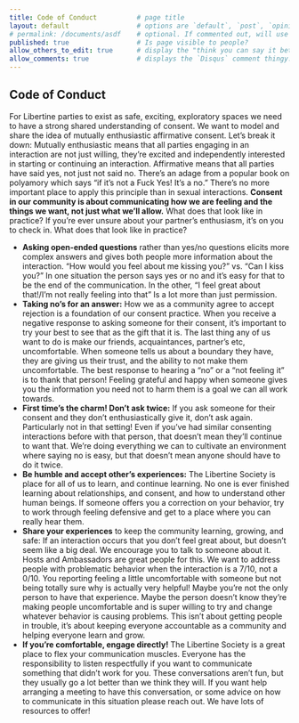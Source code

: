 ```yaml
---
title: Code of Conduct          # page title
layout: default                 # options are `default`, `post`, `opinion`
# permalink: /documents/asdf    # optional. If commented out, will use the file path as the url.
published: true                 # Is page visible to people?
allow_others_to_edit: true      # display the "think you can say it better?" link at the bottom of the file.
allow_comments: true            # displays the `Disqus` comment thingy.
---
```



## Code of Conduct

For Libertine parties to exist as safe, exciting, exploratory spaces we need to have a strong shared understanding of consent. We want to model and share the idea of mutually enthusiastic affirmative consent. Let’s break it down: Mutually enthusiastic means that all parties engaging in an interaction are not just willing, they’re excited and independently interested in starting or continuing an interaction. Affirmative means that all parties have said yes, not just not said no. There’s an adage from a popular book on polyamory which says “if it’s not a Fuck Yes! It’s a no.” There’s no more important place to apply this principle than in sexual interactions. **Consent in our community is about communicating how we are feeling and the things we want, not just what we’ll allow.**  What does that look like in practice? If you’re ever unsure about your partner’s enthusiasm, it’s on you to check in. What does that look like in practice?

* **Asking open-ended questions** rather than yes/no questions elicits more complex answers and gives both people more information about the interaction. “How would you feel about me kissing you?” vs. “Can I kiss you?” In one situation the person says yes or no and it’s easy for that to be the end of the communication. In the other, “I feel great about that!/I’m not really feeling into that” Is a lot more than just permission.
* **Taking no’s for an answer:** How we as a community agree to accept rejection is a foundation of our consent practice. When you receive a negative response to asking someone for their consent, it’s important to try your best to see that as the gift that it is. The last thing any of us want to do is make our friends, acquaintances, partner’s etc, uncomfortable. When someone tells us about a boundary they have, they are giving us their trust, and the ability to not make them uncomfortable. The best response to hearing a “no” or a “not feeling it” is to thank that person! Feeling grateful and happy when someone gives you the information you need not to harm them is a goal we can all work towards.
* **First time’s the charm! Don’t ask twice:** If you ask someone for their consent and they don’t enthusiastically give it, don’t ask again. Particularly not in that setting! Even if you’ve had similar consenting interactions before with that person, that doesn’t mean they’ll continue to want that. We’re doing everything we can to cultivate an environment where saying no is easy, but that doesn’t mean anyone should have to do it twice.
* **Be humble and accept other’s experiences:** The Libertine Society is place for all of us to learn, and continue learning. No one is ever finished learning about relationships, and consent, and how to understand other human beings. If someone offers you a correction on your behavior, try to work through feeling defensive and get to a place where you can really hear them.
* **Share your experiences** to keep the community learning, growing, and safe:  If an interaction occurs that you don’t feel great about, but doesn’t seem like a big deal. We encourage you to talk to someone about it. Hosts and Ambassadors are great people for this. We want to address people with problematic behavior when the interaction is a 7/10, not a 0/10. You reporting feeling a little uncomfortable with someone but not being totally sure why is actually very helpful! Maybe you’re not the only person to have that experience. Maybe the person doesn’t know they’re making people uncomfortable and is super willing to try and change whatever behavior is causing problems. This isn’t about getting people in trouble, it’s about keeping everyone accountable as a community and helping everyone learn and grow.
* **If you’re comfortable, engage directly!** The Libertine Society is a great place to flex your communication muscles. Everyone has the responsibility to listen respectfully if you want to communicate something that didn’t work for you. These conversations aren’t fun, but they usually go a lot better than we think they will. If you want help arranging a meeting to have this conversation, or some advice on how to communicate in this situation please reach out. We have lots of resources to offer!
